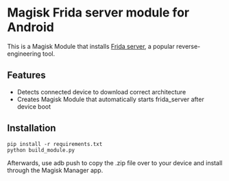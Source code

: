 # Magisk Frida server module for Android

This is a Magisk Module that installs [Frida server](https://www.frida.re), a popular reverse-engineering tool.

## Features

* Detects connected device to download correct architecture
* Creates Magisk Module that automatically starts frida_server after device boot


## Installation

```
pip install -r requirements.txt
python build_module.py
```

Afterwards, use adb push to copy the .zip file over to your device and install through the Magisk Manager app.